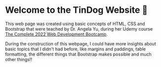 # Welcome to the TinDog Website 🐶

<p>This web page was created using basic concepts of HTML, CSS and Bootstrap that were teached by Dr. Angela Yu, during her Udemy course <a href="https://www.udemy.com/share/1013gG3@OCcj2b7ZHImr3NYyngeGbIJdOK2jtF7sapEEYKMj2a1H08fMsDIWK0y-yASHiq6S/">The Complete 2022 Web Development Bootcamp</a>.</p>
<p>During the construction of this webpage, I could have more insights about basic topics that I didn't had before, like margins and paddings, table formatting, the different things that Bootstrap makes possible and much other things!!</p>
